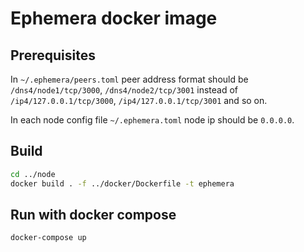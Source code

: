 # Ephemera docker image

## Prerequisites

In `~/.ephemera/peers.toml` peer address format should be `/dns4/node1/tcp/3000`, `/dns4/node2/tcp/3001` 
instead of `/ip4/127.0.0.1/tcp/3000`, `/ip4/127.0.0.1/tcp/3001` and so on.

In each node config file `~/.ephemera.toml` node ip should be `0.0.0.0`.

## Build

```bash
cd ../node
docker build . -f ../docker/Dockerfile -t ephemera
```

## Run with docker compose

```bash
docker-compose up
```